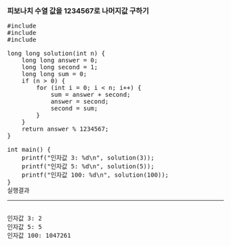 ### 피보나치 수열 값을 1234567로 나머지값 구하기

<pre>
#include <stdio.h>
#include <stdbool.h>
#include <stdlib.h>

long long solution(int n) {
	long long answer = 0;
	long long second = 1;
	long long sum = 0;
	if (n > 0) {
		for (int i = 0; i < n; i++) {
			sum = answer + second;
			answer = second;
			second = sum;
		}
	}
	return answer % 1234567;
}

int main() {
	printf("인자값 3: %d\n", solution(3));
	printf("인자값 5: %d\n", solution(5));
	printf("인자값 100: %d\n", solution(100));
}
실행결과
<hr>
인자값 3: 2
인자값 5: 5
인자값 100: 1047261
</pre>

